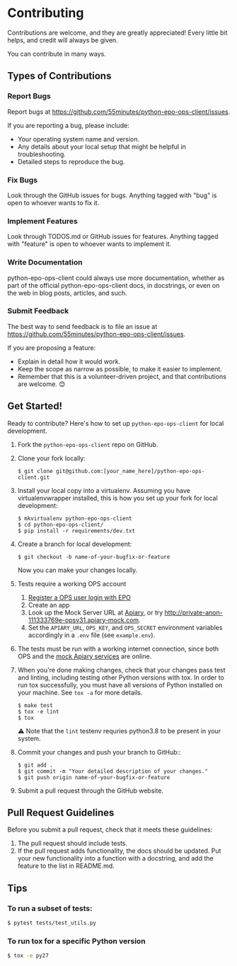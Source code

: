 # Contributing

Contributions are welcome, and they are greatly appreciated! Every little bit
helps, and credit will always be given.

You can contribute in many ways.

## Types of Contributions

### Report Bugs

Report bugs at <https://github.com/55minutes/python-epo-ops-client/issues>.

If you are reporting a bug, please include:

- Your operating system name and version.
- Any details about your local setup that might be helpful in troubleshooting.
- Detailed steps to reproduce the bug.

### Fix Bugs

Look through the GitHub issues for bugs. Anything tagged with "bug" is open to
whoever wants to fix it.

### Implement Features

Look through TODOS.md or GitHub issues for features. Anything tagged with
"feature" is open to whoever wants to implement it.

### Write Documentation

python-epo-ops-client could always use more documentation, whether as part of
the official python-epo-ops-client docs, in docstrings, or even on the web in
blog posts, articles, and such.

### Submit Feedback

The best way to send feedback is to file an issue at
https://github.com/55minutes/python-epo-ops-client/issues.

If you are proposing a feature:

- Explain in detail how it would work.
- Keep the scope as narrow as possible, to make it easier to implement.
- Remember that this is a volunteer-driven project, and that contributions are
  welcome. 😊

## Get Started!

Ready to contribute? Here's how to set up `python-epo-ops-client` for local
development.

1.  Fork the `python-epo-ops-client` repo on GitHub.
2.  Clone your fork locally:

    ```
    $ git clone git@github.com:[your_name_here]/python-epo-ops-client.git
    ```

3.  Install your local copy into a virtualenv. Assuming you have
    virtualenvwrapper installed, this is how you set up your fork for local
    development:

    ```
    $ mkvirtualenv python-epo-ops-client
    $ cd python-epo-ops-client/
    $ pip install -r requirements/dev.txt
    ```

4.  Create a branch for local development:

    ```
    $ git checkout -b name-of-your-bugfix-or-feature
    ```

    Now you can make your changes locally.

5.  Tests require a working OPS account

    1.  [Register a OPS user login with EPO][ops registration]
    2.  Create an app
    3.  Look up the Mock Server URL at [Apiary][apiary ops], or try
        <http://private-anon-111333769e-opsv31.apiary-mock.com>.
    4.  Set the `APIARY_URL`, `OPS_KEY`, and `OPS_SECRET` environment variables
        accordingly in a `.env` file (see `example.env`).

6.  The tests must be run with a working internet connection, since both OPS and
    the [mock Apiary services][apiary ops] are online.

7.  When you're done making changes, check that your changes pass test and
    linting, including testing other Python versions with tox. In order to run
    tox successfully, you must have all versions of Python installed on your
    machine. See `tox -a` for more details.

    ```
    $ make test
    $ tox -e lint
    $ tox
    ```

    ⚠️ Note that the `lint` testenv requries python3.8 to be present in your
    system.

8.  Commit your changes and push your branch to GitHub::

    ```
    $ git add .
    $ git commit -m "Your detailed description of your changes."
    $ git push origin name-of-your-bugfix-or-feature
    ```

9.  Submit a pull request through the GitHub website.

## Pull Request Guidelines

Before you submit a pull request, check that it meets these guidelines:

1.  The pull request should include tests.
2.  If the pull request adds functionality, the docs should be updated. Put your
    new functionality into a function with a docstring, and add the feature to
    the list in README.md.

## Tips

### To run a subset of tests:

```sh
$ pytest tests/test_utils.py
```

### To run tox for a specific Python version

```sh
$ tox -e py27
```

[apiary ops]: http://docs.opsv31.apiary.io
[ops registration]: https://developers.epo.org/user/register
